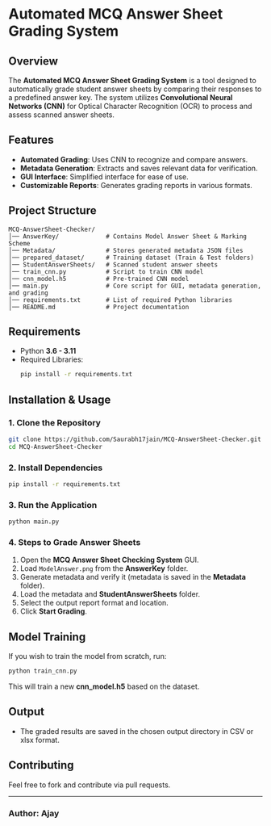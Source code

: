 # Automated MCQ Answer Sheet Grading System

## Overview
The **Automated MCQ Answer Sheet Grading System** is a tool designed to automatically grade student answer sheets by comparing their responses to a predefined answer key. The system utilizes **Convolutional Neural Networks (CNN)** for Optical Character Recognition (OCR) to process and assess scanned answer sheets.

## Features
- **Automated Grading**: Uses CNN to recognize and compare answers.
- **Metadata Generation**: Extracts and saves relevant data for verification.
- **GUI Interface**: Simplified interface for ease of use.
- **Customizable Reports**: Generates grading reports in various formats.

## Project Structure
```
MCQ-AnswerSheet-Checker/
│── AnswerKey/             # Contains Model Answer Sheet & Marking Scheme
│── Metadata/              # Stores generated metadata JSON files
│── prepared_dataset/      # Training dataset (Train & Test folders)
│── StudentAnswerSheets/   # Scanned student answer sheets
│── train_cnn.py           # Script to train CNN model
│── cnn_model.h5           # Pre-trained CNN model
│── main.py                # Core script for GUI, metadata generation, and grading
│── requirements.txt       # List of required Python libraries
│── README.md              # Project documentation
```

## Requirements
- Python **3.6 - 3.11**
- Required Libraries:
  ```bash
  pip install -r requirements.txt
  ```

## Installation & Usage
### 1. Clone the Repository
```bash
git clone https://github.com/Saurabh17jain/MCQ-AnswerSheet-Checker.git
cd MCQ-AnswerSheet-Checker
```

### 2. Install Dependencies
```bash
pip install -r requirements.txt
```

### 3. Run the Application
```bash
python main.py
```

### 4. Steps to Grade Answer Sheets
1. Open the **MCQ Answer Sheet Checking System** GUI.
2. Load `ModelAnswer.png` from the **AnswerKey** folder.
3. Generate metadata and verify it (metadata is saved in the **Metadata** folder).
4. Load the metadata and **StudentAnswerSheets** folder.
5. Select the output report format and location.
6. Click **Start Grading**.

## Model Training
If you wish to train the model from scratch, run:
```bash
python train_cnn.py
```
This will train a new **cnn_model.h5** based on the dataset.

## Output
- The graded results are saved in the chosen output directory in CSV or xlsx format.

## Contributing
Feel free to fork and contribute via pull requests.


---
### Author: Ajay
